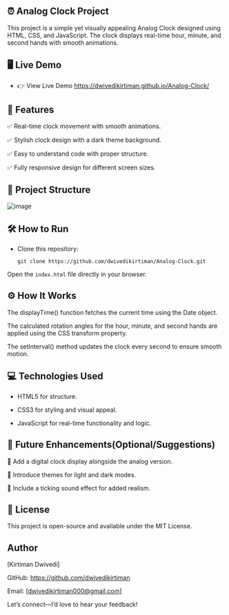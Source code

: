 ## ⏰ Analog Clock Project

This project is a simple yet visually appealing Analog Clock designed using HTML, CSS, and JavaScript. The clock displays real-time hour, minute, and second hands with smooth animations.

## 🖥️ Live Demo

- 👉 View Live Demo    https://dwivedikirtiman.github.io/Analog-Clock/

## 🎯 Features

✅ Real-time clock movement with smooth animations.

✅ Stylish clock design with a dark theme background.

✅ Easy to understand code with proper structure.

✅ Fully responsive design for different screen sizes.

## 📂 Project Structure
![image](https://github.com/user-attachments/assets/43cff81e-bbdb-4e19-88ac-d28adc1fba0e)


## 🛠️ How to Run

- Clone this repository:

   ```git clone https://github.com/dwivedikirtiman/Analog-Clock.git```

Open the ```index.html``` file directly in your browser.

## ⚙️ How It Works

The displayTime() function fetches the current time using the Date object.

The calculated rotation angles for the hour, minute, and second hands are applied using the CSS transform property.

The setInterval() method updates the clock every second to ensure smooth motion.

## 💻 Technologies Used

- HTML5 for structure.

- CSS3 for styling and visual appeal.

- JavaScript for real-time functionality and logic.

## 🔮 Future Enhancements(Optional/Suggestions)

🔹 Add a digital clock display alongside the analog version.

🔹 Introduce themes for light and dark modes.

🔹 Include a ticking sound effect for added realism.

## 📜 License

This project is open-source and available under the MIT License.

## Author

[Kirtiman Dwivedi]

GitHub: https://github.com/dwivedikirtiman

Email: [dwivedikirtiman000@gmail.com]

Let’s connect—I’d love to hear your feedback!
